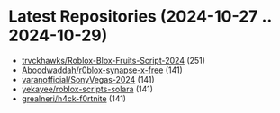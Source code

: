 # Latest Repositories (2024-10-27 .. 2024-10-29)

- [trvckhawks/Roblox-Blox-Fruits-Script-2024](https://github.com/trvckhawks/Roblox-Blox-Fruits-Script-2024) (251)
- [Aboodwaddah/r0blox-synapse-x-free](https://github.com/Aboodwaddah/r0blox-synapse-x-free) (141)
- [varanofficial/SonyVegas-2024](https://github.com/varanofficial/SonyVegas-2024) (141)
- [yekayee/roblox-scripts-solara](https://github.com/yekayee/roblox-scripts-solara) (141)
- [grealneri/h4ck-f0rtnite](https://github.com/grealneri/h4ck-f0rtnite) (141)
